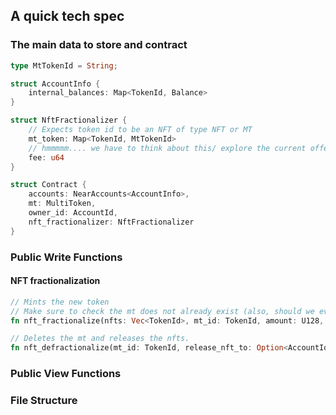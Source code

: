 <!-- TODO: move this to just be part of the rust code w/ doc generation -->

## A quick tech spec

### The main data to store and contract

```rust
type MtTokenId = String;

struct AccountInfo {
	internal_balances: Map<TokenId, Balance>
}

struct NftFractionalizer {
	// Expects token id to be an NFT of type NFT or MT
	mt_token: Map<TokenId, MtTokenId>
	// hmmmmm.... we have to think about this/ explore the current offerings...
	fee: u64
}

struct Contract {
	accounts: NearAccounts<AccountInfo>,
	mt: MultiToken,
	owner_id: AccountId,
	nft_fractionalizer: NftFractionalizer
}
```

### Public Write Functions

#### NFT fractionalization

```rust
// Mints the new token
// Make sure to check the mt does not already exist (also, should we ever allow duplicate names? (like if 1 is deleted later?? Me thinks not)
fn nft_fractionalize(nfts: Vec<TokenId>, mt_id: TokenId, amount: U128, mt_owner: Option<AccountId>, token_metadata: MultiTokenMetadata);

// Deletes the mt and releases the nfts. 
fn nft_defractionalize(mt_id: TokenId, release_nft_to: Option<AccountId>);
```

<!-- ALLOW FEE TO BE UPDATED -->

### Public View Functions

### File Structure
